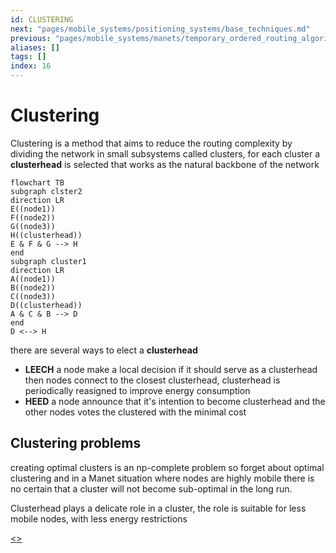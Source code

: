 ```yaml
---
id: CLUSTERING
next: "pages/mobile_systems/positioning_systems/base_techniques.md"
previous: "pages/mobile_systems/manets/temporary_ordered_routing_algorithm.md"
aliases: []
tags: []
index: 16
---
```


# Clustering

Clustering is a method that aims to reduce the routing complexity by dividing the network in small subsystems called clusters, for each cluster a **clusterhead** is selected that works as the natural backbone of the network

```mermaid
flowchart TB
subgraph clster2
direction LR
E((node1))
F((node2))
G((node3))
H((clusterhead))
E & F & G --> H
end
subgraph cluster1
direction LR
A((node1))
B((node2))
C((node3))
D((clusterhead))
A & C & B --> D
end
D <--> H
```
there are several ways to elect a **clusterhead**

- **LEECH** a node make a local decision if it should serve as a clusterhead then nodes connect to the closest clusterhead, clusterhead is periodically reasigned to improve energy consumption
- **HEED** a node announce that it's intention to become clusterhead and the other nodes votes the clustered with the minimal cost

## Clustering problems

creating optimal clusters is an np-complete problem so forget about optimal clustering and in a Manet situation where nodes are highly mobile there is no certain that a cluster will not become sub-optimal in the long run.

Clusterhead plays a delicate role in a cluster, the role is suitable for less mobile nodes, with less energy restrictions

[<](pages/mobile_systems/manets/temporary_ordered_routing_algorithm.md)[>](pages/mobile_systems/positioning_systems/base_techniques.md)
